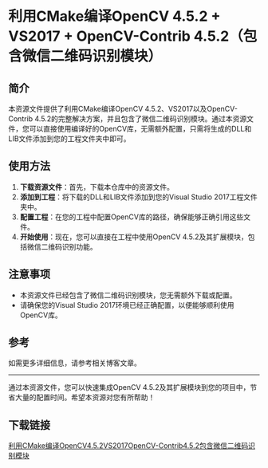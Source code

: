 # 利用CMake编译OpenCV 4.5.2 + VS2017 + OpenCV-Contrib 4.5.2（包含微信二维码识别模块）

## 简介

本资源文件提供了利用CMake编译OpenCV 4.5.2、VS2017以及OpenCV-Contrib 4.5.2的完整解决方案，并且包含了微信二维码识别模块。通过本资源文件，您可以直接使用编译好的OpenCV库，无需额外配置，只需将生成的DLL和LIB文件添加到您的工程文件夹中即可。

## 使用方法

1. **下载资源文件**：首先，下载本仓库中的资源文件。
2. **添加到工程**：将下载的DLL和LIB文件添加到您的Visual Studio 2017工程文件夹中。
3. **配置工程**：在您的工程中配置OpenCV库的路径，确保能够正确引用这些文件。
4. **开始使用**：现在，您可以直接在工程中使用OpenCV 4.5.2及其扩展模块，包括微信二维码识别功能。

## 注意事项

- 本资源文件已经包含了微信二维码识别模块，您无需额外下载或配置。
- 请确保您的Visual Studio 2017环境已经正确配置，以便能够顺利使用OpenCV库。

## 参考

如需更多详细信息，请参考相关博客文章。

---

通过本资源文件，您可以快速集成OpenCV 4.5.2及其扩展模块到您的项目中，节省大量的配置时间。希望本资源对您有所帮助！

## 下载链接

[利用CMake编译OpenCV4.5.2VS2017OpenCV-Contrib4.5.2包含微信二维码识别模块](https://pan.quark.cn/s/ff19be96e2c7)